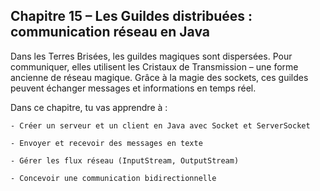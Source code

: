 ##  Chapitre 15 – Les Guildes distribuées : communication réseau en Java

Dans les Terres Brisées, les guildes magiques sont dispersées. Pour communiquer, elles utilisent les Cristaux de Transmission – une forme ancienne de réseau magique. Grâce à la magie des sockets, ces guildes peuvent échanger messages et informations en temps réel.

Dans ce chapitre, tu vas apprendre à :

    - Créer un serveur et un client en Java avec Socket et ServerSocket

    - Envoyer et recevoir des messages en texte

    - Gérer les flux réseau (InputStream, OutputStream)

    - Concevoir une communication bidirectionnelle
